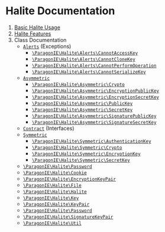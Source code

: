 # Halite Documentation

1. [Basic Halite Usage](Basic.md)
2. [Halite Features](Features.md)
3. Class Documentation
    * [`Alerts`](Classes/Alerts) (Exceptions)
        * [`\ParagonIE\Halite\Alerts\CannotAccessKey`](Classes/Alerts/CannotAccessKey.md)
        * [`\ParagonIE\Halite\Alerts\CannotCloneKey`](Classes/Alerts/CannotCloneKey.md)
        * [`\ParagonIE\Halite\Alerts\CannotPerformOperation`](Classes/Alerts/CannotPerformOperation.md)
        * [`\ParagonIE\Halite\Alerts\CannotSerializeKey`](Classes/Alerts/CannotSerializeKey.md)
    * [`Asymmetric`](Classes/Asymmetric)
        * [`\ParagonIE\Halite\Asymmetric\Crypto`](Classes/Asymmetric/Crypto.md)
        * [`\ParagonIE\Halite\Asymmetric\EncryptionPublicKey`](Classes/Asymmetric/EncryptionPublicKey.md)
        * [`\ParagonIE\Halite\Asymmetric\EncryptionSecretKey`](Classes/Asymmetric/EncryptionSecretKey.md)
        * [`\ParagonIE\Halite\Asymmetric\PublicKey`](Classes/Asymmetric/PublicKey.md)
        * [`\ParagonIE\Halite\Asymmetric\SecretKey`](Classes/Asymmetric/SecretKey.md)
        * [`\ParagonIE\Halite\Asymmetric\SignaturePublicKey`](Classes/Asymmetric/SignaturePublicKey.md)
        * [`\ParagonIE\Halite\Asymmetric\SignatureSecretKey`](Classes/Asymmetric/SignatureSecretKey.md)
    * [`Contract`](Classes/Contract) (Interfaces)
    * [`Symmetric`](Classes/Symmetric)
        * [`\ParagonIE\Halite\Symmetric\AuthenticationKey`](Classes/Symmetric/AuthenticationKey.md)
        * [`\ParagonIE\Halite\Symmetric\Crypto`](Classes/Symmetric/Crypto.md)
        * [`\ParagonIE\Halite\Symmetric\EncryptionKey`](Classes/Symmetric/EncryptionKey.md)
        * [`\ParagonIE\Halite\Symmetric\SecretKey`](Classes/Symmetric/SecretKey.md)
    * [`\ParagonIE\Halite\Password`](Classes/Asymmetric.md)
    * [`\ParagonIE\Halite\Cookie`](Classes/Cookie.md)
    * [`\ParagonIE\Halite\EncryptionKeyPair`](Classes/EncryptionKeyPair.md)
    * [`\ParagonIE\Halite\File`](Classes/File.md)
    * [`\ParagonIE\Halite\Halite`](Classes/Halite.md)
    * [`\ParagonIE\Halite\Key`](Classes/Key.md)
    * [`\ParagonIE\Halite\KeyPair`](Classes/KeyPair.md)
    * [`\ParagonIE\Halite\Password`](Classes/Password.md)
    * [`\ParagonIE\Halite\SignatureKeyPair`](Classes/SignatureKeyPair.md)
    * [`\ParagonIE\Halite\Util`](Classes/Util.md)